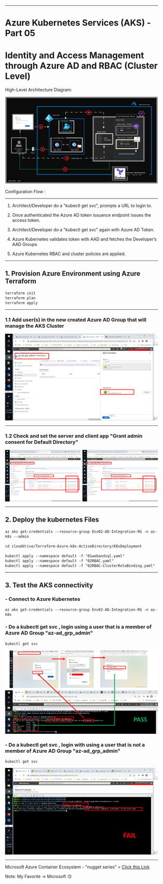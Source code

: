 ----------------------------------------------------------
# Azure Kubernetes Services (AKS) - Part 05
# Identity and Access Management through Azure AD and RBAC (Cluster Level)


High-Level Architecture Diagram:


![Image description](https://github.com/GBuenaflor/01azure-aks-azure-ad-integration/blob/master/Images/GB-AKS-AzureAD01A.png)


Configuration Flow :

------------------------------------------------------------------------------

1. Architect/Developer do a "kubectl get svc", prompts a URL to login to.

2. Once authenticated the Azure AD token issuance endpoint issues the access token.

3. Architect/Developer do a "kubectl get svc" again  with Azure AD Token.

4. Azure Kubernetes validates token with AAD and fetches the Developer’s AAD Groups

5. Azure Kubernetes RBAC and cluster policies are applied.


------------------------------------------------------------------------------
## 1. Provision Azure Environment using Azure Terraform

 
 ``` 
terraform init
terraform plan
terraform apply
```


------------------------------------------------------------------------------
### 1.1 Add user(s) in the new created Azure AD Group that will manage the AKS Cluster

![Image description](https://github.com/GBuenaflor/01azure-aks-azure-ad-integration/blob/master/Images/GB-AKS-AzureAD02.png)



------------------------------------------------------------------------------
### 1.2 Check and set the server and client app "Grant admin consent for Default Directory"



![Image description](https://github.com/GBuenaflor/01azure-aks-azure-ad-integration/blob/master/Images/GB-AKS-AzureAD03.png)

 

------------------------------------------------------------------------------
## 2. Deploy the kubernetes Files

  ``` 
az aks get-credentials --resource-group Env02-AD-Integration-RG -n az-k8s --admin 

cd clouddrive/Terraform-Azure-k8s-ActiveDirectory/K8sDeployment

kubectl apply --namespace default -f "01webandsql.yaml"		
kubectl apply --namespace default -f "02RBAC.yaml"
kubectl apply --namespace default -f "02RBAC-ClusterRoleBinding.yaml"
  ``` 
   
  
------------------------------------------------------------------------------
## 3. Test the AKS connectivity

 
###  - Connect to Azure Kubernetes

``` 
az aks get-credentials --resource-group Env02-AD-Integration-RG -n az-k8s
``` 
 
 
###  -  Do a kubectl get svc , login using a user that is a member of Azure AD Group "az-ad_grp_admin"

```
kubectl get svc
```

![Image description](https://github.com/GBuenaflor/01azure-aks-azure-ad-integration/blob/master/Images/GB-AKS-AzureAD04.png)



 
###  -  Do a kubectl get svc , login with using a user that is not a member of Azure AD Group "az-ad_grp_admin"

```
kubectl get svc
```

![Image description](https://github.com/GBuenaflor/01azure-aks-azure-ad-integration/blob/master/Images/GB-AKS-AzureAD05.png)




------------------------------------------------------------------------------

Microsoft Azure Container Ecosystem - "nugget series"  > [Click this Link](https://github.com/GBuenaflor/gbuenaflor.github.io)  

Note: My Favorite -> Microsoft :D
